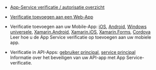 + [App-Service verificatie / autorisatie overzicht](../articles/app-service/app-service-authentication-overview.md)

+ [Verificatie toevoegen aan een Web-App](../articles/app-service-web/app-service-web-get-started-2.md#authenticate-your-users)

+ Verificatie toevoegen aan uw Mobile-App: [iOS][ios-get-started-users], [Android][android-get-started-users], [Windows universele][windows-get-started-users], [Xamarin.Android][xamarin-android-get-started-users], [Xamarin.iOS][xamarin-ios-get-started-users], [Xamarin.Forms][xamarin-forms-get-started-users], [Cordova][cordova-get-started-users]  
Leer hoe u de App Service verificatie op toevoegen aan uw mobiele app.

+ Verificatie in API-Apps: [gebruiker principal](../articles/app-service-api/app-service-api-dotnet-user-principal-auth.md), [service principal](../articles/app-service-api/app-service-api-dotnet-service-principal-auth.md)  
Informatie over het beveiligen van uw API-app met App Service-verificatie.

[android-get-started-users]: ../articles/app-service-mobile/app-service-mobile-android-get-started-users.md
[cordova-get-started-users]: ../articles/app-service-mobile/app-service-mobile-cordova-get-started-users.md
[windows-get-started-users]: ../articles/app-service-mobile/app-service-mobile-windows-store-dotnet-get-started-users.md
[xamarin-ios-get-started-users]: ../articles/app-service-mobile/app-service-mobile-xamarin-ios-get-started-users.md
[xamarin-android-get-started-users]: ../articles/app-service-mobile/app-service-mobile-xamarin-android-get-started-users.md
[ios-get-started-users]: ../articles/app-service-mobile/app-service-mobile-ios-get-started-users.md
[xamarin-forms-get-started-users]: ../articles/app-service-mobile/app-service-mobile-xamarin-forms-get-started-users.md
